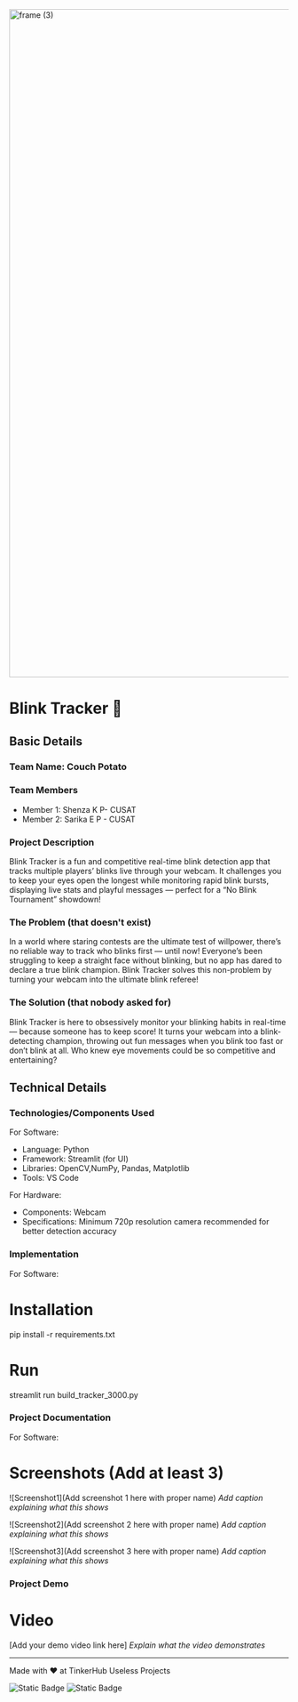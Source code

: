 <img width="3188" height="1202" alt="frame (3)" src="https://github.com/user-attachments/assets/517ad8e9-ad22-457d-9538-a9e62d137cd7" />


# Blink Tracker 🎯


## Basic Details
### Team Name: Couch Potato


### Team Members
- Member 1: Shenza K P- CUSAT
- Member 2: Sarika E P - CUSAT

### Project Description
Blink Tracker is a fun and competitive real-time blink detection app that tracks multiple players’ blinks live through your webcam. It challenges you to keep your eyes open the longest while monitoring rapid blink bursts, displaying live stats and playful messages — perfect for a “No Blink Tournament” showdown!

### The Problem (that doesn't exist)
In a world where staring contests are the ultimate test of willpower, there’s no reliable way to track who blinks first — until now! Everyone’s been struggling to keep a straight face without blinking, but no app has dared to declare a true blink champion. Blink Tracker solves this non-problem by turning your webcam into the ultimate blink referee!

### The Solution (that nobody asked for)
Blink Tracker is here to obsessively monitor your blinking habits in real-time — because someone has to keep score! It turns your webcam into a blink-detecting champion, throwing out fun messages when you blink too fast or don’t blink at all. Who knew eye movements could be so competitive and entertaining?

## Technical Details
### Technologies/Components Used
For Software:
- Language: Python
- Framework: Streamlit (for UI)
- Libraries: OpenCV,NumPy, Pandas, Matplotlib
- Tools: VS Code

For Hardware:
- Components: Webcam
- Specifications: Minimum 720p resolution camera recommended for better detection accuracy

### Implementation
For Software:
# Installation
pip install -r requirements.txt

# Run
streamlit run build_tracker_3000.py

### Project Documentation
For Software:

# Screenshots (Add at least 3)
![Screenshot1](Add screenshot 1 here with proper name)
*Add caption explaining what this shows*

![Screenshot2](Add screenshot 2 here with proper name)
*Add caption explaining what this shows*

![Screenshot3](Add screenshot 3 here with proper name)
*Add caption explaining what this shows*



### Project Demo
# Video
[Add your demo video link here]
*Explain what the video demonstrates*

---
Made with ❤️ at TinkerHub Useless Projects 

![Static Badge](https://img.shields.io/badge/TinkerHub-24?color=%23000000&link=https%3A%2F%2Fwww.tinkerhub.org%2F)
![Static Badge](https://img.shields.io/badge/UselessProjects--25-25?link=https%3A%2F%2Fwww.tinkerhub.org%2Fevents%2FQ2Q1TQKX6Q%2FUseless%2520Projects)



